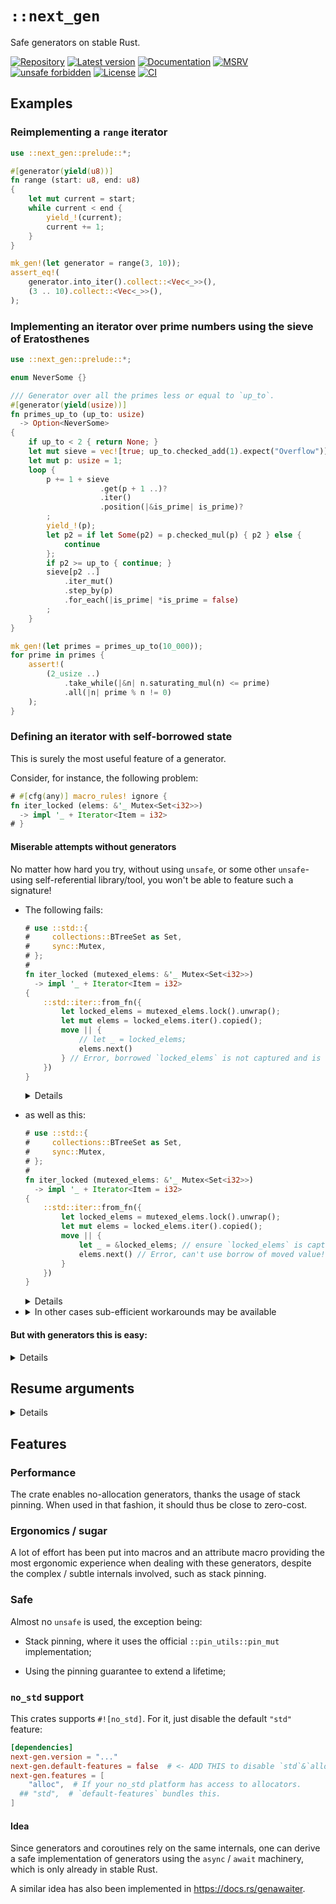 # `::next_gen`

Safe generators on stable Rust.

[![Repository](https://img.shields.io/badge/repository-GitHub-brightgreen.svg)](
https://github.com/danielhenrymantilla/next-gen-rs)
[![Latest version](https://img.shields.io/crates/v/next-gen.svg)](
https://crates.io/crates/next-gen)
[![Documentation](https://docs.rs/next-gen/badge.svg)](
https://docs.rs/next-gen)
[![MSRV](https://img.shields.io/badge/MSRV-1.45.0-white)](
https://gist.github.com/danielhenrymantilla/8e5b721b3929084562f8f65668920c33)
[![unsafe forbidden](https://img.shields.io/badge/unsafe-forbidden-success.svg)](
https://github.com/rust-secure-code/safety-dance/)
[![License](https://img.shields.io/crates/l/next-gen.svg)](
https://github.com/danielhenrymantilla/next-gen-rs/blob/master/LICENSE-ZLIB)
[![CI](https://github.com/danielhenrymantilla/next-gen-rs/workflows/CI/badge.svg)](
https://github.com/danielhenrymantilla/next-gen-rs/actions)

## Examples

### Reimplementing a `range` iterator

```rust
use ::next_gen::prelude::*;

#[generator(yield(u8))]
fn range (start: u8, end: u8)
{
    let mut current = start;
    while current < end {
        yield_!(current);
        current += 1;
    }
}

mk_gen!(let generator = range(3, 10));
assert_eq!(
    generator.into_iter().collect::<Vec<_>>(),
    (3 .. 10).collect::<Vec<_>>(),
);
```

### Implementing an iterator over prime numbers using the sieve of Eratosthenes

```rust
use ::next_gen::prelude::*;

enum NeverSome {}

/// Generator over all the primes less or equal to `up_to`.
#[generator(yield(usize))]
fn primes_up_to (up_to: usize)
  -> Option<NeverSome>
{
    if up_to < 2 { return None; }
    let mut sieve = vec![true; up_to.checked_add(1).expect("Overflow")];
    let mut p: usize = 1;
    loop {
        p += 1 + sieve
                    .get(p + 1 ..)?
                    .iter()
                    .position(|&is_prime| is_prime)?
        ;
        yield_!(p);
        let p2 = if let Some(p2) = p.checked_mul(p) { p2 } else {
            continue
        };
        if p2 >= up_to { continue; }
        sieve[p2 ..]
            .iter_mut()
            .step_by(p)
            .for_each(|is_prime| *is_prime = false)
        ;
    }
}

mk_gen!(let primes = primes_up_to(10_000));
for prime in primes {
    assert!(
        (2_usize ..)
            .take_while(|&n| n.saturating_mul(n) <= prime)
            .all(|n| prime % n != 0)
    );
}
```


### Defining an iterator with self-borrowed state

This is surely the most useful feature of a generator.

Consider, for instance, the following problem:

```rust
# #[cfg(any)] macro_rules! ignore {
fn iter_locked (elems: &'_ Mutex<Set<i32>>)
  -> impl '_ + Iterator<Item = i32>
# }
```

#### Miserable attempts without generators

No matter how hard you try, without using `unsafe`, or some other
`unsafe`-using self-referential library/tool, you won't be able to feature such
a signature!

  - The following fails:

    ```rust ,compile_fail
    # use ::std::{
    #     collections::BTreeSet as Set,
    #     sync::Mutex,
    # };
    #
    fn iter_locked (mutexed_elems: &'_ Mutex<Set<i32>>)
      -> impl '_ + Iterator<Item = i32>
    {
        ::std::iter::from_fn({
            let locked_elems = mutexed_elems.lock().unwrap();
            let mut elems = locked_elems.iter().copied();
            move || {
                // let _ = locked_elems;
                elems.next()
            } // Error, borrowed `locked_elems` is not captured and is thus dropped!
        })
    }
    ```

    <details>

    ```rust ,ignore
    error[E0515]: cannot return value referencing local variable `locked_elems`
      --> src/lib.rs:122:5
       |
    11 | /     ::std::iter::from_fn({
    12 | |         let locked_elems = mutexed_elems.lock().unwrap();
    13 | |         let mut elems = locked_elems.iter().copied();
       | |                         ------------------- `locked_elems` is borrowed here
    14 | |         move || {
    ...  |
    17 | |         } // Error, borrowed `locked_elems` is not captured and is thus dropped!
    18 | |     })
       | |______^ returns a value referencing data owned by the current function
       |
       = help: use `.collect()` to allocate the iterator
    ```

    </details>

  - as well as this:

    ```rust ,compile_fail
    # use ::std::{
    #     collections::BTreeSet as Set,
    #     sync::Mutex,
    # };
    #
    fn iter_locked (mutexed_elems: &'_ Mutex<Set<i32>>)
      -> impl '_ + Iterator<Item = i32>
    {
        ::std::iter::from_fn({
            let locked_elems = mutexed_elems.lock().unwrap();
            let mut elems = locked_elems.iter().copied();
            move || {
                let _ = &locked_elems; // ensure `locked_elems` is captured (and thus moved)
                elems.next() // Error, can't use borrow of moved value!
            }
        })
    }
    ```

    <details>

    ```rust ,ignore
    error[E0515]: cannot return value referencing local variable `locked_elems`
      --> src/lib.rs:144:5
       |
    11 | /     ::std::iter::from_fn({
    12 | |         let locked_elems = mutexed_elems.lock().unwrap();
    13 | |         let mut elems = locked_elems.iter().copied();
       | |                         ------------------- `locked_elems` is borrowed here
    14 | |         move || {
    ...  |
    17 | |         }
    18 | |     })
       | |______^ returns a value referencing data owned by the current function
       |
       = help: use `.collect()` to allocate the iterator

    error[E0505]: cannot move out of `locked_elems` because it is borrowed
      --> src/lib.rs:147:9
       |
    8  |   fn iter_locked (mutexed_elems: &'_ Mutex<Set<i32>>)
       |                                  - let's call the lifetime of this reference `'1`
    ...
    11 | /     ::std::iter::from_fn({
    12 | |         let locked_elems = mutexed_elems.lock().unwrap();
    13 | |         let mut elems = locked_elems.iter().copied();
       | |                         ------------------- borrow of `locked_elems` occurs here
    14 | |         move || {
       | |         ^^^^^^^ move out of `locked_elems` occurs here
    15 | |             let _ = &locked_elems; // ensure `locked_elems` is captured (and thus moved)
       | |                      ------------ move occurs due to use in closure
    16 | |             elems.next() // Error, can't use borrow of moved value!
    17 | |         }
    18 | |     })
       | |______- returning this value requires that `locked_elems` is borrowed for `'1`

    error: aborting due to 2 previous errors
    ```

    </details>


  - <details><summary>In other cases sub-efficient workarounds may be available</summary>

    Such as when that `Set` would be a `Vec` instead. In that case, we can use
    indices as a poorman's self-reference, with no "official" lifetimes and thus
    Rust not complaining:

    ```rust
    # use ::std::sync::Mutex;
    #
    fn iter_locked (mutexed_vec: &'_ Mutex<Vec<i32>>)
      -> impl '_ + Iterator<Item = i32>
    {
        ::std::iter::from_fn({
            let locked_vec = mutexed_vec.lock().unwrap();
            let mut indices = 0.. locked_vec.len();
            move /* locked_vec, indices */ || {
                let i = indices.next()?;
                Some(locked_vec[i]) // copies, so OK.
            }
        })
    }
    let mutexed_elems = Mutex::new(vec![27, 42]);
    let mut iter = iter_locked(&mutexed_elems);
    assert_eq!(iter.next(), Some(27));
    assert_eq!(iter.next(), Some(42));
    assert_eq!(iter.next(), None);
    ```

    </summary>

#### But with generators this is easy:

<details>

```rust
# use ::std::{
#     collections::BTreeSet as Set,
#     sync::Mutex,
# };
use ::next_gen::prelude::*;

#[generator(yield(i32))]
fn gen_iter_locked (mutexed_elems: &'_ Mutex<Set<i32>>)
{
    let locked_elems = mutexed_elems.lock().unwrap();
    for elem in locked_elems.iter().copied() {
        yield_!(elem);
    }
}
```

_and voilà_!

That `#[generator] fn` is the key constructor for our safe self-referential
iterator!

Now, _instantiating_ an iterator off a self-referential generator has a subtle
aspect, muck alike that of polling a self-referential `Future` (that's what a
missing `Unpin` bound means): we need to get it pinned before it can be polled!

<details><summary>About pinning "before use", and the two forms of pinning</summary>

 1. Getting a `Future`:

    ```rust
    # #[cfg(any())] macro_rules! ignore {
    let future = async { ... };
    // or
    let future = some_async_fn(...);
    # }
    ```

  - Pinning an instantiated `Future` in the heap (`Box`ed):

    ```rust
    # #[cfg(any())] macro_rules! ignore {
    // Pinning it in the heap (boxed):
    let mut pinned_future = Box::pin(future)
    // or, through an extension trait (`::futures::future::FutureExt`):
    let mut pinned_future = future.boxed() // this also incidentally `dyn`-erases the future.
    # }
    ```

      - Now we can _return_ it, or poll it:

        ```rust
        # #[cfg(any())] macro_rules! ignore {
        if true {
            pinned_future.as_mut().poll(...);
        }
        // and/or return it:
        return pinned_future;
        # }
        ```

  - Pinning an instantiated `Future` in the stack (pinned to the local scope):

    ```rust
    # #[cfg(any())] macro_rules! ignore {
    use ::some_lib::some_pinning_macro as stack_pinned;
    // Pinning it in the "stack"
    stack_pinned!(mut future);
    /* the above shadows `future`, thus acting as:
    let mut future = magic::Stack::pin(future); // */

    // Let's rename it for clarity:
    let mut pinned_future = future;
    # }
    ```

      - Now we can poll it / use it within the current stack frame, **but we
        cannot return it**.

        ```rust
        # #[cfg(any())] macro_rules! ignore {
        pinned_future.as_mut().poll(...)
        # }
        ```

Well, it turns out that for generators it's similar:

 1. Once you have a `#[generator] fn` "generator constructor"

    ```rust
    use ::next_gen::prelude::*;

    #[generator(yield(u8))]
    fn foo ()
    {
        yield_!(42);
    }
    # let _ = foo;
    ```

 1. Instantiation requires pinning, and thus:

      - Stack-pinning: cheap, `no_std` compatible, usable within the same scope.
        **But it cannot be returned**.

        ```rust
        # #[cfg(any())] macro_rules! ignore {
        mk_gen!(let mut generator = foo());

        // can be used within the same scope
        assert_eq!(generator.next(), Some(42));
        assert_eq!(generator.next(), None);

        // but it can't be returned
        // return generator; /* Error, can't return borrow to local value */
        # }
        ```

      - Heap-pinning: a bit more expensive, requires an `::alloc`ator or not
        being `no_std`, **but the so-pinned generator can be returned**.

        ```rust
        # #[cfg(any())] macro_rules! ignore {
        mk_gen!(let mut generator = box foo());

        // can be used within the same scope
        if some_condition {
            assert_eq!(generator.next(), Some(42));
            assert_eq!(generator.next(), None);
        }

        // and/or it can be returned
        return generator; // OK
        # }
        ```

So, back to our example, this is what we need to do:

___

</details>

```rust
use ::next_gen::prelude::*;
# use ::std::{
#     collections::BTreeSet as Set,
#     sync::Mutex,
# };

/// We already have:
#[generator(yield(i32))]
fn gen_iter_locked (mutexed_elems: &'_ Mutex<Set<i32>>)
# {
#     let locked_elems = mutexed_elems.lock().unwrap();
#     for elem in locked_elems.iter().copied() {
#         yield_!(elem);
#     }
# }
# #[cfg(any)] macro_rules! ignore {
...
# }

/// Now let's wrap-it so that it yields a nice iterator:
fn iter_locked (mutexed_elems: &'_ Mutex<Set<i32>>)
  -> impl '_ + Iterator<Item = i32>
{
    if true {
        // One possible syntax to instantiate the generator
        mk_gen!(let generator = box gen_iter_locked(mutexed_elems));
        generator
    } else {
        // or, since we are `box`-ing, we can directly do:
        gen_iter_locked.call_boxed((mutexed_elems, ))
    }
    // : Pin<Box<impl '_ + Generator<Yield = i32>>>
    // : impl '_ + Iterator<Item = i32>
}

let mutexed_elems = Mutex::new([27, 42].iter().copied().collect::<Set<_>>());
let mut iter = iter_locked(&mutexed_elems);
assert_eq!(iter.next(), Some(27));
assert_eq!(iter.next(), Some(42));
assert_eq!(iter.next(), None);
```

  - If the `iter_locked()` function you are trying to implement is part of
    a trait definition and thus need to name the type, at which point the
    `impl '_ + Iterator…` existential syntax can be problematic, you can then
    use `dyn` instead of `impl`, at the cost of having to mention the
    `Pin<Box<>>` layer:

    ```rust
    # #[cfg(any())] macro_rules! ignore {
    // instead of
      -> impl '_ + Iterator<Item = i32>
    // write:
      -> Pin<Box<dyn '_ + Generator<Yield = i32, Return = ()>>>
    # }
    ```

    <details><summary>An example</summary>

    ```rust
    use ::next_gen::prelude::*;

    struct Once<T>(T);
    impl<T : 'static> IntoIterator for Once<T> {
        type Item = T;
        type IntoIter = Pin<Box<dyn Generator<(), Yield = T, Return = ()> + 'static>>;

        fn into_iter (self: Once<T>)
          -> Self::IntoIter
        {
            #[generator(yield(T))]
            fn once_generator<T> (value: T)
            {
                yield_!(value);
            }

            once_generator.call_boxed((self.0, ))
        }
    }
    assert_eq!(Once(42).into_iter().next(), Some(42));
    ```

    </details>

</details>

## Resume arguments

<details>

This crate has been updated to support resume arguments: the `Generator` trait
is now generic over a `ResumeArg` parameter (which defaults to `()`), and its
`.resume(…)` method now takes a parameter of that type:

```rust
# #[cfg(any())] macro_rules! ignore {
let _: GeneratorState<Yield, Return> = generator.as_mut().resume(resume_arg);
# }
```

this makes it so the `yield_!(…)` expressions inside the generator evaluate to
`ResumeArg` rather than `()`:

```rust
# #[cfg(any())] macro_rules! ignore {
let _: ResumeArg = yield_!(value);
# }
```

### Macro syntax

In order to express this using the `#[generator]` attribute, add a
`resume(Type)` parameter to it:

```rust
# use ::core::ops::Not as _;
use ::next_gen::prelude::*;

type ShouldContinue = bool;

#[generator(yield(i32), resume(ShouldContinue))]
fn g ()
{
    for i in 0 .. {
        let should_continue = yield_!(i);
        if should_continue.not() {
            break;
        }
    }
}

mk_gen!(let mut generator = g());
assert!(matches!(
    generator.as_mut().resume(bool::default()), // <- this resume arg is being ignored
    GeneratorState::Yielded(0),
));
assert!(matches!(
    generator.as_mut().resume(true),
    GeneratorState::Yielded(1),
));
assert!(matches!(
    generator.as_mut().resume(true),
    GeneratorState::Yielded(2),
));
assert!(matches!(
    generator.as_mut().resume(true),
    GeneratorState::Yielded(3),
));

assert!(matches!(
    generator.as_mut().resume(false),
    GeneratorState::Complete,
));
```

If you don't want to ignore/disregard the first resume argument (the "start
argument" we could call it), then you can append a `as <binding>` after the
`resume(ResumeArgTy)` annotation:

```rust
# use ::core::ops::Not as _;
use ::next_gen::prelude::*;

type ShouldContinue = bool;

#[generator(
    yield(i32),
    resume(ShouldContinue) as mut should_continue,
)]
fn g ()
{
    for i in 0 .. {
        if should_continue.not() {
            break;
        }
        should_continue = yield_!(i);
    }
}
```

  - <details><summary>A mind-bending example of recursion with an "automagically segmented stack"</summary>

    ```rust
    use ::next_gen::prelude::*;

    /// A silly recursive function, computing the sum of integers up to `n`.
    ///
    /// If you know your math, you know this equals `n * (n + 1) / 2`.
    ///
    /// This result is quite "obvious" from the geometric representation:
    ///
    /// ```text
    /// # . . . . .   <- Amount of #: 1
    /// # # . . . .   <- Amount of #: 2
    /// # # # . . .   <- Amount of #: 3
    /// # # # # . .   <- Amount of #: 4
    /// ⋮   …   ⋱ ⋮
    /// # # # # # #   <- Amount of #: N
    /// Height = N + 1         Total: 1 + 2 + … + N
    /// Width  = N
    /// Half the area of the "square": (N + 1) * N / 2
    /// ```
    ///
    /// As you can see, computing the sum `1 + 2 + 3 + … + N` is the same as
    /// counting the number of `#` in that diagram. And those `#` fill half a
    /// "square". But it's actually not exactly a `N x N` square since we have
    /// from `1` to `N` rows, that is, `N + 1` rows, and a width of `N`.
    ///
    /// This results in `(n + 1) * n` for the area of the "square", followed by
    /// the `/ 2` halving operation.
    fn triangular (n: u64)
      -> u64
    {
        #[generator(yield(u64), resume(u64))]
        fn triangular (n: u64)
          -> u64
        {
            use yield_ as recurse;
            if n == 0 {
                0
            } else {
                n + recurse!(n - 1)
            }
        }

        drive_recursion(n, |n| triangular.call_boxed((n, )))
    }

    const N: u64 = 10_000;
    assert_eq!(
        triangular(N),
        N * (N + 1) / 2
    );

    // where the `drive_recursion` "runtime" is defined as:

    /// A recursive computation can be seen as a "suspensible coroutine",
    /// whereby, when needing to "compute-recurse" into new inputs,
    /// that current computation just suspends and yields the new input
    /// for which it requests a computation.
    ///
    /// The driver / "executor", thus starts with the initial input, and
    /// polls the suspensible coroutine until reaching a suspension point.
    ///
    /// Such suspension point gives the driver a new computation it needs to
    /// perform (updates `input`), and a new "customer" waiting for that new
    /// result: that suspended computation. These stack onto each other as
    /// we recurse, and when the innermost computation _completes_ / _returns_
    /// rather than yield-enqueuing a new one, we can then feed that result to
    /// the top-most suspended computation, _resuming_ it.
    fn drive_recursion<Input, SuspendedComputation, Result> (
        input: Input,
        mut start_computing: impl FnMut(Input) -> Pin<Box<SuspendedComputation>>,
    ) -> Result
    where
        SuspendedComputation
            : Generator<
                /* ResumedWith = */ Result, // recursive result
                Yield = Input, // recursive "query"
                Return = Result,
            >
        ,
        Result : Default, // to feed the initial dummies.
    {
        // This is the "recursive state stack", when you think about this,
        // and with this approach we automagically get it heap-allocated
        // (the `Pin<Box<GeneratorFn…>>` state machines are the main things
        // heap-allocating the "recursively captured local state".
        // This vec is just storing these `Pin<Box<…>>` things, to avoid
        // stack-allocating those (which naively recursing within this very body
        // would achieve).
        let mut suspended_computations = Vec::new();

        let mut last_suspended_computation = start_computing(input);
        let mut computation_result = Result::default(); // start with a dummy one

        loop {
            match last_suspended_computation.resume_unpin(computation_result) {
                // We reached `return`: completion of the current computation.
                | GeneratorState::Returned(computation_result_) => {
                    match suspended_computations.pop() {
                        // If it was the outer-most computation, we've finished.
                        | None => return computation_result_,
                        // Otherwise, feed the current result to the outer
                        // computation that had previously yield-requested the
                        // current computation.
                        | Some(suspended_computation) => {
                            last_suspended_computation = suspended_computation;
                            computation_result = computation_result_;
                        },
                    }
                },
                // We need to "compute-recurse" ourselves with this new `arg`
                | GeneratorState::Yielded(arg) => {
                    suspended_computations.push(last_suspended_computation);
                    last_suspended_computation = start_computing(arg);
                    computation_result = Result::default();
                },
            }
        }
    }
    ```

    The "stacks" (storage for the local variables captured within non-terminal
    / non-tail recursive calls) are thus, in practice, state that crosses the
    `yield_!()` points, resulting in state captured by the `Generator`. And
    since the `Generator` instance if `Box`ed, it means such stack ends up in
    the heap, behind a pointer. This happens for each and every recursion step.

    This means that the stack has successfully been segmented (within each
    `Generator` instance) into the heap; which is otherwise a cumbersome manual
    process that is nonetheless needed for non-trivial recursive functions.

    </details>

</details>

## Features

### Performance

The crate enables no-allocation generators, thanks the usage of stack pinning.
When used in that fashion, it should thus be close to zero-cost.

### Ergonomics / sugar

A lot of effort has been put into macros and an attribute macro providing the
most ergonomic experience when dealing with these generators, despite the
complex / subtle internals involved, such as stack pinning.

### Safe

Almost no `unsafe` is used, the exception being:

  - Stack pinning, where it uses the official `::pin_utils::pin_mut`
    implementation;

  - Using the pinning guarantee to extend a lifetime;

### `no_std` support

This crates supports `#![no_std]`. For it, just disable the default `"std"`
feature:

```toml
[dependencies]
next-gen.version = "..."
next-gen.default-features = false  # <- ADD THIS to disable `std`&`alloc` for `no_std` compat
next-gen.features = [
    "alloc",  # If your no_std platform has access to allocators.
  ## "std",  # `default-features` bundles this.
]
```

#### Idea

Since generators and coroutines rely on the same internals, one can derive a
safe implementation of generators using the `async` / `await` machinery, which
is only already in stable Rust.

A similar idea has also been implemented in <https://docs.rs/genawaiter>.
